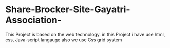 # Share-Brocker-Site-Gayatri-Association-
This Project is based on the web technology. in this Project i have use html, css, Java-script langauge
also we use Css grid system
